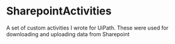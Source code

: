 # SharepointActivities
A set of custom activities I wrote for UiPath. These were used for downloading and uploading data from Sharepoint
